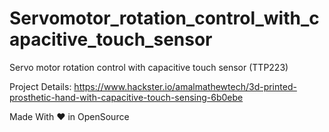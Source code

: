 # Servomotor_rotation_control_with_capacitive_touch_sensor
Servo motor rotation control with  capacitive touch sensor (TTP223)


Project Details: https://www.hackster.io/amalmathewtech/3d-printed-prosthetic-hand-with-capacitive-touch-sensing-6b0ebe


Made With ❤ in OpenSource
